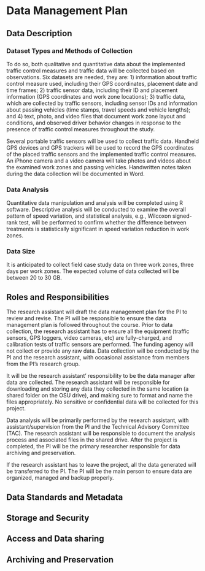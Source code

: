 # Data Management Plan

## Data Description
### Dataset Types and Methods of Collection
To do so, both qualitative and quantitative data about the implemented traffic control measures and traffic data will be collected based on observations. Six datasets are needed, they are: 1) information about traffic control measure used, including their GPS coordinates, placement date and time frames; 2) traffic sensor data, including their ID and placement information (GPS coordinates and work zone locations); 3) traffic data, which are collected by traffic sensors, including sensor IDs and information about passing vehicles (time stamps, travel speeds and vehicle lengths); and 4) text, photo, and video files that document work zone layout and conditions, and observed driver behavior changes in response to the presence of traffic control measures throughout the study.

Several portable traffic sensors will be used to collect traffic data. Handheld GPS devices and GPS trackers will be used to record the GPS coordinates of the placed traffic sensors and the implemented traffic control measures. An iPhone camera and a video camera will take photos and videos about the examined work zones and passing vehicles. Handwritten notes taken during the data collection will be documented in Word. 

### Data Analysis
Quantitative data manipulation and analysis will be completed using R software. Descriptive analysis will be conducted to examine the overall pattern of speed variation, and statistical analysis, e.g., Wilcoxon signed-rank test, will be performed to confirm whether the difference between treatments is statistically significant in speed variation reduction in work zones. 

### Data Size
It is anticipated to collect field case study data on three work zones, three days per work zones. The expected volume of data collected will be between 20 to 30 GB.

## Roles and Responsibilities
The research assistant will draft the data management plan for the PI to review and revise. The PI will be responsible to ensure the data management plan is followed throughout the course. Prior to data collection, the research assistant has to ensure all the equipment (traffic sensors, GPS loggers, video cameras, etc) are fully-charged, and calibration tests of traffic sensors are performed. The funding agency will not collect or provide any raw data. Data collection will be conducted by the PI and the research assistant, with occasional assistance from members from the PI’s research group. 

It will be the research assistant’ responsibility to be the data manager after data are collected. The research assistant will be responsible for downloading and storing any data they collected in the same location (a shared folder on the OSU drive), and making sure to format and name the files appropriately. No sensitive or confidential data will be collected for this project. 

Data analysis will be primarily performed by the research assistant, with assistant/supervision from the PI and the Technical Advisory Committee (TAC). The research assistant will be responsible to document the analysis process and associated files in the shared drive. After the project is completed, the PI will be the primary researcher responsible for data archiving and preservation. 

If the research assistant has to leave the project, all the data generated will be transferred to the PI. The PI will be the main person to ensure data are organized, managed and backup properly.

## Data Standards and Metadata
## Storage and Security
## Access and Data sharing
## Archiving and Preservation
